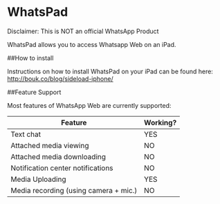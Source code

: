 # WhatsPad



Disclaimer: This is NOT an official WhatsApp Product



WhatsPad allows you to access Whatsapp Web on an iPad.

##How to install

Instructions on how to install WhatsPad on your iPad can be found here: http://bouk.co/blog/sideload-iphone/

##Feature Support



Most features of WhatsApp Web are currently supported:


| Feature                               	| Working? 	|
|---------------------------------------	|----------	|
| Text chat                             	| YES      	|
| Attached media viewing                	| NO       	|
| Attached media downloading            	| NO       	|
| Notification center notifications     	| NO       	|
| Media Uploading                       	| YES      	|
| Media recording (using camera + mic.) 	| NO       	|


